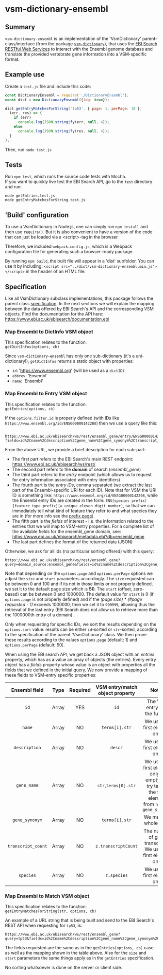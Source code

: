 # vsm-dictionary-ensembl

## Summary

`vsm-dictionary-ensembl` is an implementation 
of the 'VsmDictionary' parent-class/interface (from the package
[`vsm-dictionary`](https://github.com/vsmjs/vsm-dictionary)), that uses 
the [EBI Search RESTful Web Services](https://www.ebi.ac.uk/ebisearch/apidoc.ebi) 
to interact with the Ensembl genome database and translate the provided 
vertebrate gene information into a VSM-specific format.

## Example use

Create a `test.js` file and include this code:

```javascript
const DictionaryEnsembl = require('./DictionaryEnsembl');
const dict = new DictionaryEnsembl({log: true});

dict.getEntryMatchesForString('tp53', { page: 1, perPage: 10 }, 
  (err, res) => {
    if (err) 
      console.log(JSON.stringify(err, null, 4));
    else
      console.log(JSON.stringify(res, null, 4));
  }
);
```
Then, run `node test.js`

## Tests

Run `npm test`, which runs the source code tests with Mocha.  
If you want to quickly live test the EBI Search API, go to the 
`test` directory and run:
```
node getEntries.test.js
node getEntryMatchesForString.test.js
```

## 'Build' configuration

To use a VsmDictionary in Node.js, one can simply run `npm install` and then
use `require()`. But it is also convenient to have a version of the code that
can just be loaded via a &lt;script&gt;-tag in the browser.

Therefore, we included `webpack.config.js`, which is a Webpack configuration file for 
generating such a browser-ready package.

By running `npm build`, the built file will appear in a 'dist' subfolder. 
You can use it by including: 
`<script src="../dist/vsm-dictionary-ensembl.min.js"></script>` in the
header of an HTML file. 

## Specification

Like all VsmDictionary subclass implementations, this package follows
the parent class
[specification](https://github.com/vsmjs/vsm-dictionary/blob/master/Dictionary.spec.md).
In the next sections we will explain the mapping between the data 
offered by EBI Search's API and the corresponding VSM objects. Find the 
documentation for the API here: https://www.ebi.ac.uk/ebisearch/documentation.ebi

### Map Ensembl to DictInfo VSM object

This specification relates to the function:  
 `getDictInfos(options, cb)`

Since `vsm-dictionary-ensembl` has only one sub-dictionary
(it's a uni-dictionary!), `getDictInfos` returns a static object with properties:
- `id`: 'https://www.ensembl.org' (will be used as a `dictID`)
- `abbrev`: 'Ensembl'
- `name`: 'Ensembl'

### Map Ensembl to Entry VSM object

This specification relates to the function:  
 `getEntries(options, cb)`

If the `options.filter.id` is properly defined (with IDs like
`https://www.ensembl.org/id/ENSG00000142208`) then we use a query like this:

```
 https://www.ebi.ac.uk/ebisearch/ws/rest/ensembl_gene/entry/ENSG00000142208,ENSG00000185686,ENSG00000141510?fields=id%2Cname%2Cdescription%2Cgene_name%2Cgene_synonym%2Ctranscript_count%2Cspecies&format=json
```

From the above URL, we provide a brief description for each sub-part: 
- The first part refers to the EBI Search's main REST endpoint: https://www.ebi.ac.uk/ebisearch/ws/rest/
- The second part refers to the **domain** of search (*ensembl_gene*)
- The third part refers to the *entry* endpoint (which allows us to request 
for entry information associated with entry identifiers)
- The fourth part is the *entry IDs*, comma separated (we extract the last part 
of the Ensembl-specific URI for each ID). Note that for VSM the URI ID is 
something like: `https://www.ensembl.org/id/ENSG00000142208`, while the Ensembl 
entry IDs are created in the form:
`ENS[species prefix][feature type prefix][a unique eleven digit number]`, so 
that we can immediately tell what kind of feature they refer to and what species 
they are in (for more info see the [prefix page](https://www.ensembl.org/info/genome/stable_ids/prefixes.html)). 
- The fifth part is the *fields* of interest - i.e. the information related to 
the entries that we will map to VSM-entry properties. For a complete list of the 
available fields for the ensembl_gene domain, see: https://www.ebi.ac.uk/ebisearch/metadata.ebi?db=ensembl_gene
- The last part defines the format of the returned data (JSON)

Otherwise, we ask for all ids (no particular sorting offered) with this query:
```
https://www.ebi.ac.uk/ebisearch/ws/rest/ensembl_gene?query=domain_source:ensembl_gene&fields=id%2Cname%2Cdescription%2Cgene_name%2Cgene_synonym%2Ctranscript_count%2Cspecies&size=50&start=0&format=json
```

Note that depending on the `options.page` and `options.perPage` options 
we adjust the `size` and `start` parameters accordingly. The `size` requested 
can be between 0 and 100 and if its not in those limits or not properly defined, 
we set it to the default page size which is **50**. The `start` (offset, zero-based)
can be between 0 and 1000000. The default value for `start` is 0 (if `options.page`
is not properly defined) and if the *(page size) \* (#page requested - 1)* exceeds 1000000, then we set it to `999999`, 
allowing thus the retrieval of the last entry (EBI Search does not allow us to 
retrieve more than the 1000000th entry of a domain).

Only when requesting for specific IDs, we sort the results depending on the
`options.sort` value: results can be either `id`-sorted or `str`-sorted,
according to the specification of the parent 'VsmDictionary' class.
We then prune these results according to the values `options.page` (default: 1)
and `options.perPage` (default: 50).

When using the EBI search API, we get back a JSON object with an *entries* 
property, which has as a value an array of objects (the entries). Every entry
object has a *fields* property whose value is an object with properties all 
the fields that we defined in the initial query. We now provide a mapping of 
these fields to VSM-entry specific properties:

Ensembl field | Type | Required | VSM entry/match object property | Notes  
:---:|:---:|:---:|:---:|:---:
`id` | Array | YES | `id` | The VSM entry id is the full URI
`name` | Array | NO | `terms[i].str` | We use the first element only
`description` | Array | NO | `descr` | We use the first element only
`gene_name` | Array | NO | `str`,`terms[0].str` | We use the first element only. If empty, we try taking the first element from `name` or `gene_synonym`
`gene_synonym` | Array | NO | `terms[i].str` | We map the whole array
`transcript_count` | Array | NO | `z.transcriptCount` | The number of gene transcripts. We use the first element only
`species` | Array | NO | `z.species` | We use the first element only

### Map Ensembl to Match VSM object

This specification relates to the function:  
 `getEntryMatchesForString(str, options, cb)`

An example of a URL string that is being built and send to the EBI Search's REST 
API when requesting for `tp53`, is:
```
https://www.ebi.ac.uk/ebisearch/ws/rest/ensembl_gene?query=tp53&fields=id%2Cname%2Cdescription%2Cgene_name%2Cgene_synonym%2Ctranscript_count%2Cspecies&size=20&start=0&format=json
```

The fields requested are the same as in the `getEntries(options, cb)` 
case as well as the mapping shown in the table above. Also for the `size` and 
`start` parameters the same things apply as in the `getEntries` specification.
 
No sorting whatsoever is done on the server or client side.
